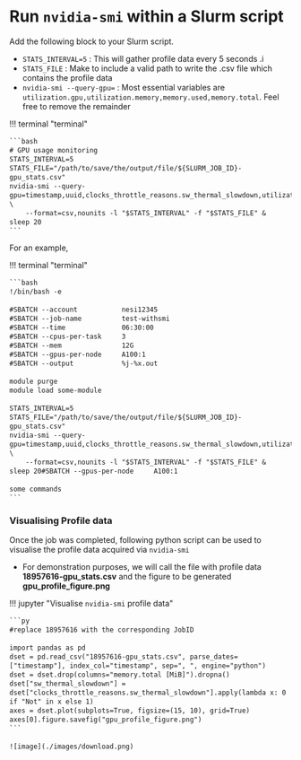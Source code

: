 # Run `nvidia-smi` within a Slurm script 


Add the following block to your Slurm script. 

* `STATS_INTERVAL=5` : This will gather profile data every 5 seconds .i
* `STATS_FILE` : Make to include a valid path to write the .csv file which contains the profile data
* `nvidia-smi --query-gpu=` : Most essential variables are `utilization.gpu,utilization.memory,memory.used,memory.total`. Feel free to remove the remainder

!!! terminal "terminal"

    ```bash
    # GPU usage monitoring
    STATS_INTERVAL=5
    STATS_FILE="/path/to/save/the/output/file/${SLURM_JOB_ID}-gpu_stats.csv"
    nvidia-smi --query-gpu=timestamp,uuid,clocks_throttle_reasons.sw_thermal_slowdown,utilization.gpu,utilization.memory,memory.used,memory.total,temperature.gpu,power.draw,clocks.current.sm \
        --format=csv,nounits -l "$STATS_INTERVAL" -f "$STATS_FILE" &
    sleep 20
    ```

For an example,

!!! terminal "terminal"

    ```bash
    !/bin/bash -e
    
    #SBATCH --account	        nesi12345
    #SBATCH --job-name	        test-withsmi
    #SBATCH --time		        06:30:00
    #SBATCH --cpus-per-task		3
    #SBATCH --mem		        12G
    #SBATCH --gpus-per-node     A100:1
    #SBATCH --output 	        %j-%x.out
    
    module purge
    module load some-module
    
    STATS_INTERVAL=5
    STATS_FILE="/path/to/save/the/output/file/${SLURM_JOB_ID}-gpu_stats.csv"
    nvidia-smi --query-gpu=timestamp,uuid,clocks_throttle_reasons.sw_thermal_slowdown,utilization.gpu,utilization.memory,memory.used,memory.total,temperature.gpu,power.draw,clocks.current.sm \
        --format=csv,nounits -l "$STATS_INTERVAL" -f "$STATS_FILE" &
    sleep 20#SBATCH --gpus-per-node     A100:1
    
    some commands
    ```

### Visualising Profile data

Once the job was completed, following python script can be used to visualise the profile data acquired via `nvidia-smi`

* For demonstration purposes, we will call the file with profile data **18957616-gpu_stats.csv** and the figure to be generated **gpu_profile_figure.png**

!!! jupyter "Visualise `nvidia-smi` profile data"

    ```py
    #replace 18957616 with the corresponding JobID
    
    import pandas as pd
    dset = pd.read_csv("18957616-gpu_stats.csv", parse_dates=["timestamp"], index_col="timestamp", sep=", ", engine="python")
    dset = dset.drop(columns="memory.total [MiB]").dropna()
    dset["sw_thermal_slowdown"] = dset["clocks_throttle_reasons.sw_thermal_slowdown"].apply(lambda x: 0 if "Not" in x else 1)
    axes = dset.plot(subplots=True, figsize=(15, 10), grid=True)
    axes[0].figure.savefig("gpu_profile_figure.png")
    ```
    
    ![image](./images/download.png)
